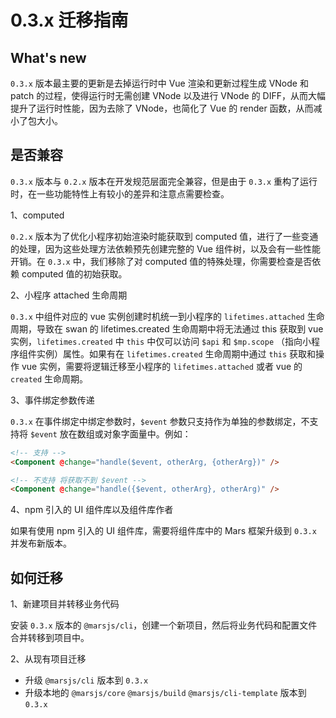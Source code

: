 # 0.3.x 迁移指南

## What's new

`0.3.x` 版本最主要的更新是去掉运行时中 Vue 渲染和更新过程生成 VNode 和 patch 的过程，使得运行时无需创建 VNode 以及进行 VNode 的 DIFF，从而大幅提升了运行时性能，因为去除了 VNode，也简化了 Vue 的 render 函数，从而减小了包大小。

## 是否兼容

`0.3.x` 版本与 `0.2.x` 版本在开发规范层面完全兼容，但是由于 `0.3.x` 重构了运行时，在一些功能特性上有较小的差异和注意点需要检查。

1、computed

`0.2.x` 版本为了优化小程序初始渲染时能获取到 computed 值，进行了一些变通的处理，因为这些处理方法依赖预先创建完整的 Vue 组件树，以及会有一些性能开销。在 `0.3.x` 中，我们移除了对 computed 值的特殊处理，你需要检查是否依赖 computed 值的初始获取。

2、小程序 attached 生命周期

`0.3.x` 中组件对应的 vue 实例创建时机统一到小程序的 `lifetimes.attached` 生命周期，导致在 swan 的 lifetimes.created 生命周期中将无法通过 this 获取到 vue 实例，`lifetimes.created` 中 `this` 中仅可以访问 `$api` 和 `$mp.scope` （指向小程序组件实例）属性。如果有在 `lifetimes.created` 生命周期中通过 `this` 获取和操作 vue 实例，需要将逻辑迁移至小程序的 `lifetimes.attached` 或者 vue 的 `created` 生命周期。

3、事件绑定参数传递

`0.3.x` 在事件绑定中绑定参数时，`$event` 参数只支持作为单独的参数绑定，不支持将 `$event` 放在数组或对象字面量中。例如：

```html
<!-- 支持 -->
<Component @change="handle($event, otherArg, {otherArg})" />

<!-- 不支持 将获取不到 $event -->
<Component @change="handle({$event, otherArg}, otherArg)" />
```

4、npm 引入的 UI 组件库以及组件库作者

如果有使用 npm 引入的 UI 组件库，需要将组件库中的 Mars 框架升级到 `0.3.x` 并发布新版本。


## 如何迁移

1、新建项目并转移业务代码

安装 `0.3.x` 版本的 `@marsjs/cli`，创建一个新项目，然后将业务代码和配置文件合并转移到项目中。

2、从现有项目迁移

- 升级 `@marsjs/cli` 版本到 `0.3.x`
- 升级本地的 `@marsjs/core` `@marsjs/build` `@marsjs/cli-template` 版本到 `0.3.x`
